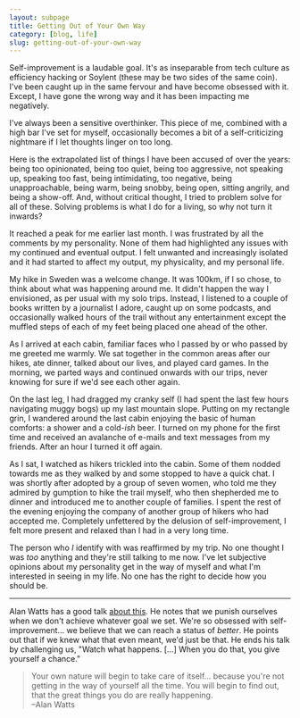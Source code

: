 ```yaml
---
layout: subpage
title: Getting Out of Your Own Way
category: [blog, life]
slug: getting-out-of-your-own-way
---
```

Self-improvement is a laudable goal. It's as inseparable from tech culture as efficiency hacking or Soylent (these may be two sides of the same coin). I've been caught up in the same fervour and have become obsessed with it. Except, I have gone the wrong way and it has been impacting me negatively.

I've always been a sensitive overthinker. This piece of me, combined with a high bar I've set for myself, occasionally becomes a bit of a self-criticizing nightmare if I let thoughts linger on too long.

Here is the extrapolated list of things I have been accused of over the years: being too opinionated, being too quiet, being too aggressive, not speaking up, speaking too fast, being intimidating, too negative, being unapproachable, being warm, being snobby, being open, sitting angrily, and being a show-off. And, without critical thought, I tried to problem solve for all of these. Solving problems is what I do for a living, so why not turn it inwards?

It reached a peak for me earlier last month. I was frustrated by all the comments by my personality. None of them had highlighted any issues with my continued and eventual output. I felt unwanted and increasingly isolated and it had started to affect my output, my physicality, and my personal life. 

My hike in Sweden was a welcome change. It was 100km, if I so chose, to think about what was happening around me. It didn't happen the way I envisioned, as per usual with my solo trips. Instead, I listened to a couple of books written by a journalist I adore, caught up on some podcasts, and occasionally walked hours of the trail without any entertainment except the muffled steps of each of my feet being placed one ahead of the other.

As I arrived at each cabin, familiar faces who I passed by or who passed by me greeted me warmly. We sat together in the common areas after our hikes, ate dinner, talked about our lives, and played card games. In the morning, we parted ways and continued onwards with our trips, never knowing for sure if we'd see each other again. 

On the last leg, I had dragged my cranky self (I had spent the last few hours navigating muggy bogs) up my last mountain slope. Putting on my rectangle grin, I wandered around the last cabin enjoying the basic of human comforts: a shower and a cold-*ish* beer. I turned on my phone for the first time and received an avalanche of e-mails and text messages from my friends. After an hour I turned it off again.

As I sat, I watched as hikers trickled into the cabin. Some of them nodded towards me as they walked by and some stopped to have a quick chat. I was shortly after adopted by a group of seven women, who told me they admired by gumption to hike the trail myself, who then shepherded me to dinner and introduced me to another couple of families. I spent the rest of the evening enjoying the company of another group of hikers who had accepted me. Completely unfettered by the delusion of self-improvement, I felt more present and relaxed than I had in a very long time. 

The person who *I* identify with was reaffirmed by my trip. No one thought I was *too* anything and they're still talking to me now. I've let subjective opinions about my personality get in the way of myself and what I'm interested in seeing in my life. No one has the right to decide how you should be. 

<hr class="small">

Alan Watts has a good talk [about this](https://www.youtube.com/watch?v=v4jBd4fArfQ). He notes that we punish ourselves when we don't achieve whatever goal we set. We're so obsessed with self-improvement... we believe that we can reach a status of *better*. He points out that if we knew what that even meant, we'd just be that. He ends his talk by challenging us, "Watch what happens. [...] When you do that, you give yourself a chance." 

<blockquote class="large">
    <p>Your own nature will begin to take care of itself... because you're not getting in the way of yourself all the time. You will begin to find out, that the great things you do are really happening.
    <br>–Alan Watts</p>
</blockquote>